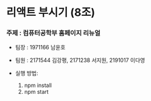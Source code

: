 # 리액트 부시기 (8조)

### 주제 : 컴퓨터공학부 홈페이지 리뉴얼

- 팀장 : 1971166 남윤호
- 팀원 : 2171544 김강평, 2171238 서지원, 2191017 이다영

- 실행 방법:
  1. npm install
  2. npm start
